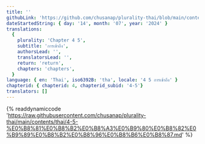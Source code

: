 ```yaml
---
title: ''
githubLink: 'https://github.com/chusanap/plurality-thai/blob/main/contents/thai/4-5-%E0%B8%81%E0%B8%B2%E0%B8%A3%E0%B9%80%E0%B8%82%E0%B9%89%E0%B8%B2%E0%B8%96%E0%B8%B6%E0%B8%87.md'
dateStartedString: { day: '14', month: '07', year: '2024' }
translations:
  {
    plurality: 'Chapter 4 5',
    subtitle: 'การเข้าถึง',
    authorsLead: '',
    translatorsLead: '',
    return: 'return',
    chapters: 'chapters',
  }
language: { en: 'Thai', iso6392B: 'tha', locale: '4 5 การเข้าถึง' }
chapterid: { chapterid: 4, chapterid_subid: '4-5'}
translators: []
---
```

{% readdynamiccode 'https://raw.githubusercontent.com/chusanap/plurality-thai/main/contents/thai/4-5-%E0%B8%81%E0%B8%B2%E0%B8%A3%E0%B9%80%E0%B8%82%E0%B9%89%E0%B8%B2%E0%B8%96%E0%B8%B6%E0%B8%87.md' %}